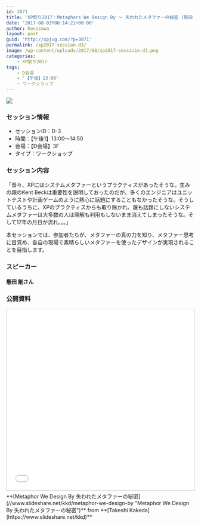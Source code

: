 ```yaml
---
id: 3871
title: 'XP祭り2017：Metaphors We Design By ～ 失われたメタファーの秘密 (懸田 剛さん)'
date: '2017-08-03T00:14:21+00:00'
author: hosozawa
layout: post
guid: 'http://xpjug.com/?p=3871'
permalink: /xp2017-session-d3/
image: /wp-content/uploads/2017/08/xp2017-sessioin-d3.png
categories:
    - XP祭り2017
tags:
    - D会場
    - '【午後】13:00'
    - ワークショップ
---
```


![](http://xpjug.com/wp-content/uploads/2017/08/xp2017-sessioin-d3.png)

### セッション情報

- セッションID：D-3
- 時間：【午後1】13:00～14:50
- 会場：【D会場】3F
- タイプ：ワークショップ

### セッション内容

「昔々、XPにはシステムメタファーというプラクティスがあったそうな。生みの親のKent Beckは重要性を説明しておったのだが、多くのエンジニアはユニットテストや計画ゲームのように熱心に話題にすることもなかったそうな。そうしているうちに、XPのプラクティスからも取り除かれ、誰も話題にしないシステムメタファーは大多数の人は理解も利用もしないまま消えてしまったそうな。そして17年の月日が流れ。。。」

本セッションでは、参加者たちが、メタファーの真の力を知り、メタファー思考に目覚め、各自の現場で素晴らしいメタファーを使ったデザインが実現されることを目指します。

### スピーカー

#### 懸田 剛さん

### 公開資料

<iframe allowfullscreen="" frameborder="0" height="485" marginheight="0" marginwidth="0" scrolling="no" src="//www.slideshare.net/slideshow/embed_code/key/9eZ0sZkaoRLJPg" style="border:1px solid #CCC; border-width:1px; margin-bottom:5px; max-width: 100%;" width="595"> </iframe>

<div style="margin-bottom:5px">  **[Metaphor We Design By 失われたメタファーの秘密](//www.slideshare.net/kkd/metaphor-we-design-by "Metaphor We Design By 失われたメタファーの秘密")**  from **[Takeshi Kakeda](https://www.slideshare.net/kkd)** </div>